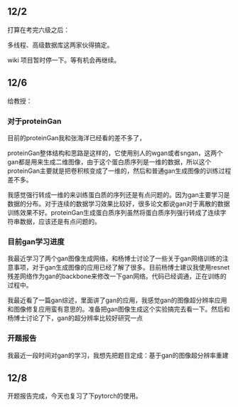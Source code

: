 ## 12/2

打算在考完六级之后：

多线程、高级数据库这两家伙得搞定。

wiki 项目暂时停一下。等有机会再继续。

## 12/6

给教授：

### 对于proteinGan

目前的proteinGan我和张海洋已经看的差不多了，

proteinGan整体结构和思路是这样的，它使用别人的wgan或者sngan，这两个gan都是用来生成二维图像，由于这个蛋白质序列是一维的数据，所以这个proteinGan主要就是把卷积核变成了一维的，然后和普通gan生成图像的训练过程差不多。

我感觉强行转成一维的来训练蛋白质的序列还是有点问题的。因为gan主要学习是数据的分布。对于连续的数据学习效果比较好，很多论文都说gan对于离散的数据训练效果不好。proteinGan生成蛋白质序列虽然将蛋白质序列强行转成了连续字符串数据，应该还是有点问题的。

### 目前gan学习进度

我最近学习了两个gan图像生成网络，和杨博士讨论了一些关于gan网络训练的注意事项，对于gan生成图像的应用已经了解了很多。目前杨博士建议我使用resnet残差网络作为gan的backbone来修改一下gan网络。代码已经调通，正在训练的过程中。

我最近看了一篇gan综述，里面讲了gan的应用，我感觉gan的图像超分辨率应用和图像修复应用蛮有意思的。准备把gan图像生成这个实验搞完去看一下。然后和杨博士讨论了下，gan的超分辨率比较好研究一点

### 开题报告

我最近一段时间对gan的学习，我想先把题目定成：基于gan的图像超分辨率重建

## 12/8

开题报告完成，今天也复习了下pytorch的使用。
